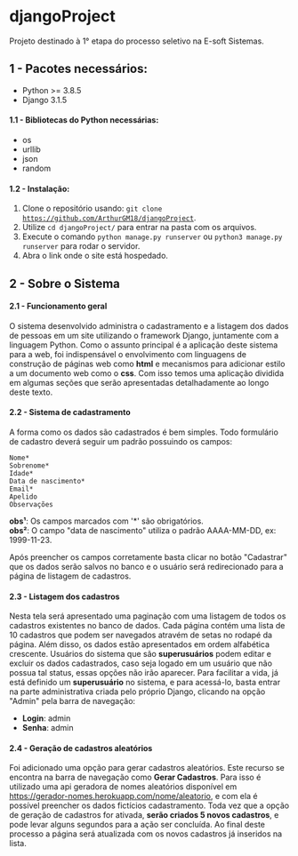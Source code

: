 # djangoProject
Projeto destinado à 1° etapa do processo seletivo na E-soft Sistemas.

## 1 - Pacotes necessários:
  * Python >= 3.8.5
  * Django 3.1.5
  
#### 1.1 - Bibliotecas do Python necessárias:
  * os
  * urllib
  * json
  * random
  
#### 1.2 - Instalação:
  1. Clone o repositório usando: <code>git clone https://github.com/ArthurGM18/djangoProject</code>.
  2. Utilize <code>cd djangoProject/</code> para entrar na pasta com os arquivos.
  3. Execute o comando <code>python manage.py runserver</code> ou <code>python3 manage.py runserver</code> para rodar o servidor.
  4. Abra o link onde o site está hospedado.
 
## 2 - Sobre o Sistema

#### 2.1 - Funcionamento geral

  O sistema desenvolvido administra o cadastramento e a listagem dos dados de pessoas em um site utilizando o framework Django, juntamente com a linguagem Python.  Como o assunto principal é a aplicação deste sistema para a web, foi indispensável o envolvimento com linguagens de construção de páginas web como **html** e mecanismos para adicionar estilo a um documento web como o **css**. Com isso temos uma aplicação dividida em algumas seções que serão apresentadas detalhadamente ao longo deste texto.
  
#### 2.2 - Sistema de cadastramento

  A forma como os dados são cadastrados é bem simples. Todo formulário de cadastro deverá seguir um padrão possuindo os campos:
  
    Nome*
    Sobrenome*
    Idade*
    Data de nascimento*
    Email*
    Apelido
    Observações
    
  **obs¹**: Os campos marcados com '*' são obrigatórios.<br>
  **obs²**: O campo "data de nascimento" utiliza o padrão AAAA-MM-DD, ex: 1999-11-23.
  
  Após preencher os campos corretamente basta clicar no botão "Cadastrar" que os dados serão salvos no banco e o usuário será redirecionado para a página de listagem de cadastros.
  
#### 2.3 - Listagem dos cadastros

  Nesta tela será apresentado uma paginação com uma listagem de todos os cadastros existentes no banco de dados. Cada página contém uma lista de 10 cadastros que podem ser navegados atravém de setas no rodapé da página. Além disso, os dados estão apresentados em ordem alfabética crescente.
  Usuários do sistema que são **superusuários** podem editar e excluir os dados cadastrados, caso seja logado em um usuário que não possua tal status, essas opções não irão aparecer. Para facilitar a vida, já está definido um **superusuário** no sistema, e para acessá-lo, basta entrar na parte administrativa criada pelo próprio Django, clicando na opção "Admin" pela barra de navegação:
  * **Login**: admin
  * **Senha**: admin
  
#### 2.4 - Geração de cadastros aleatórios

  Foi adicionado uma opção para gerar cadastros aleatórios. Este recurso se encontra na barra de navegação como **Gerar Cadastros**. Para isso é utilizado uma api geradora de nomes aleatórios disponível em https://gerador-nomes.herokuapp.com/nome/aleatorio, e com ela é possível preencher os dados fictícios cadastramento.
  Toda vez que a opção de geração de cadastros for ativada, **serão criados 5 novos cadastros**, e pode levar alguns segundos para a ação ser concluída. Ao final deste processo a página será atualizada com os novos cadastros já inseridos na lista.
